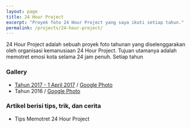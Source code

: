 ```yaml
---
layout: page
title: 24 Hour Project
excerpt: "Proyek foto 24 Hour Project yang saya ikuti setiap tahun."
permalink: /projects/24-hour-project/
---
```


24 Hour Project adalah sebuah proyek foto tahunan yang diselenggarakan oleh organisasi kemanusiaan 24 Hour Project. Tujuan utamanya adalah memotret emosi kota selama 24 jam penuh. Setiap tahun 

### Gallery
- [Tahun 2017 - 1 April 2017](#) / [Google Photo](#)
- Tahun 2016 / [Google Photo](#)

### Artikel berisi tips, trik, dan cerita
- Tips Memotret 24 Hour Project
